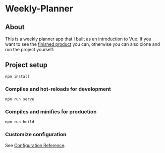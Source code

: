 # Weekly-Planner

## About
This is a weekly planner app that I built as an introduction to Vue. If you want to see the [finished product](https://my-weekly-planner.netlify.app/) you can, otherwise you can also clone and run the project yourself:

## Project setup
```
npm install
```

### Compiles and hot-reloads for development
```
npm run serve
```

### Compiles and minifies for production
```
npm run build
```

### Customize configuration
See [Configuration Reference](https://cli.vuejs.org/config/).
